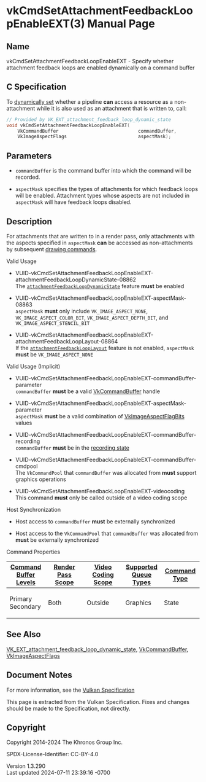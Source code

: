 # vkCmdSetAttachmentFeedbackLoopEnableEXT(3) Manual Page

## Name

vkCmdSetAttachmentFeedbackLoopEnableEXT - Specify whether attachment
feedback loops are enabled dynamically on a command buffer



## <a href="#_c_specification" class="anchor"></a>C Specification

To <a
href="https://registry.khronos.org/vulkan/specs/1.3-extensions/html/vkspec.html#pipelines-dynamic-state"
target="_blank" rel="noopener">dynamically set</a> whether a pipeline
**can** access a resource as a non-attachment while it is also used as
an attachment that is written to, call:

``` c
// Provided by VK_EXT_attachment_feedback_loop_dynamic_state
void vkCmdSetAttachmentFeedbackLoopEnableEXT(
    VkCommandBuffer                             commandBuffer,
    VkImageAspectFlags                          aspectMask);
```

## <a href="#_parameters" class="anchor"></a>Parameters

- `commandBuffer` is the command buffer into which the command will be
  recorded.

- `aspectMask` specifies the types of attachments for which feedback
  loops will be enabled. Attachment types whose aspects are not included
  in `aspectMask` will have feedback loops disabled.

## <a href="#_description" class="anchor"></a>Description

For attachments that are written to in a render pass, only attachments
with the aspects specified in `aspectMask` **can** be accessed as
non-attachments by subsequent <a
href="https://registry.khronos.org/vulkan/specs/1.3-extensions/html/vkspec.html#drawing"
target="_blank" rel="noopener">drawing commands</a>.

Valid Usage

- <a
  href="#VUID-vkCmdSetAttachmentFeedbackLoopEnableEXT-attachmentFeedbackLoopDynamicState-08862"
  id="VUID-vkCmdSetAttachmentFeedbackLoopEnableEXT-attachmentFeedbackLoopDynamicState-08862"></a>
  VUID-vkCmdSetAttachmentFeedbackLoopEnableEXT-attachmentFeedbackLoopDynamicState-08862  
  The <a
  href="https://registry.khronos.org/vulkan/specs/1.3-extensions/html/vkspec.html#features-attachmentFeedbackLoopDynamicState"
  target="_blank"
  rel="noopener"><code>attachmentFeedbackLoopDynamicState</code></a>
  feature **must** be enabled

- <a href="#VUID-vkCmdSetAttachmentFeedbackLoopEnableEXT-aspectMask-08863"
  id="VUID-vkCmdSetAttachmentFeedbackLoopEnableEXT-aspectMask-08863"></a>
  VUID-vkCmdSetAttachmentFeedbackLoopEnableEXT-aspectMask-08863  
  `aspectMask` **must** only include `VK_IMAGE_ASPECT_NONE`,
  `VK_IMAGE_ASPECT_COLOR_BIT`, `VK_IMAGE_ASPECT_DEPTH_BIT`, and
  `VK_IMAGE_ASPECT_STENCIL_BIT`

- <a
  href="#VUID-vkCmdSetAttachmentFeedbackLoopEnableEXT-attachmentFeedbackLoopLayout-08864"
  id="VUID-vkCmdSetAttachmentFeedbackLoopEnableEXT-attachmentFeedbackLoopLayout-08864"></a>
  VUID-vkCmdSetAttachmentFeedbackLoopEnableEXT-attachmentFeedbackLoopLayout-08864  
  If the <a
  href="https://registry.khronos.org/vulkan/specs/1.3-extensions/html/vkspec.html#features-attachmentFeedbackLoopLayout"
  target="_blank"
  rel="noopener"><code>attachmentFeedbackLoopLayout</code></a> feature
  is not enabled, `aspectMask` **must** be `VK_IMAGE_ASPECT_NONE`

Valid Usage (Implicit)

- <a
  href="#VUID-vkCmdSetAttachmentFeedbackLoopEnableEXT-commandBuffer-parameter"
  id="VUID-vkCmdSetAttachmentFeedbackLoopEnableEXT-commandBuffer-parameter"></a>
  VUID-vkCmdSetAttachmentFeedbackLoopEnableEXT-commandBuffer-parameter  
  `commandBuffer` **must** be a valid
  [VkCommandBuffer](https://registry.khronos.org/vulkan/specs/1.3-extensions/man/html/VkCommandBuffer.html) handle

- <a
  href="#VUID-vkCmdSetAttachmentFeedbackLoopEnableEXT-aspectMask-parameter"
  id="VUID-vkCmdSetAttachmentFeedbackLoopEnableEXT-aspectMask-parameter"></a>
  VUID-vkCmdSetAttachmentFeedbackLoopEnableEXT-aspectMask-parameter  
  `aspectMask` **must** be a valid combination of
  [VkImageAspectFlagBits](https://registry.khronos.org/vulkan/specs/1.3-extensions/man/html/VkImageAspectFlagBits.html) values

- <a
  href="#VUID-vkCmdSetAttachmentFeedbackLoopEnableEXT-commandBuffer-recording"
  id="VUID-vkCmdSetAttachmentFeedbackLoopEnableEXT-commandBuffer-recording"></a>
  VUID-vkCmdSetAttachmentFeedbackLoopEnableEXT-commandBuffer-recording  
  `commandBuffer` **must** be in the [recording
  state](#commandbuffers-lifecycle)

- <a
  href="#VUID-vkCmdSetAttachmentFeedbackLoopEnableEXT-commandBuffer-cmdpool"
  id="VUID-vkCmdSetAttachmentFeedbackLoopEnableEXT-commandBuffer-cmdpool"></a>
  VUID-vkCmdSetAttachmentFeedbackLoopEnableEXT-commandBuffer-cmdpool  
  The `VkCommandPool` that `commandBuffer` was allocated from **must**
  support graphics operations

- <a href="#VUID-vkCmdSetAttachmentFeedbackLoopEnableEXT-videocoding"
  id="VUID-vkCmdSetAttachmentFeedbackLoopEnableEXT-videocoding"></a>
  VUID-vkCmdSetAttachmentFeedbackLoopEnableEXT-videocoding  
  This command **must** only be called outside of a video coding scope

Host Synchronization

- Host access to `commandBuffer` **must** be externally synchronized

- Host access to the `VkCommandPool` that `commandBuffer` was allocated
  from **must** be externally synchronized

Command Properties

<table class="tableblock frame-all grid-all stretch">
<colgroup>
<col style="width: 20%" />
<col style="width: 20%" />
<col style="width: 20%" />
<col style="width: 20%" />
<col style="width: 20%" />
</colgroup>
<thead>
<tr>
<th class="tableblock halign-left valign-top"><a
href="#VkCommandBufferLevel">Command Buffer Levels</a></th>
<th class="tableblock halign-left valign-top"><a
href="#vkCmdBeginRenderPass">Render Pass Scope</a></th>
<th class="tableblock halign-left valign-top"><a
href="#vkCmdBeginVideoCodingKHR">Video Coding Scope</a></th>
<th class="tableblock halign-left valign-top"><a
href="#VkQueueFlagBits">Supported Queue Types</a></th>
<th class="tableblock halign-left valign-top"><a
href="#fundamentals-queueoperation-command-types">Command Type</a></th>
</tr>
</thead>
<tbody>
<tr>
<td class="tableblock halign-left valign-top"><p>Primary<br />
Secondary</p></td>
<td class="tableblock halign-left valign-top"><p>Both</p></td>
<td class="tableblock halign-left valign-top"><p>Outside</p></td>
<td class="tableblock halign-left valign-top"><p>Graphics</p></td>
<td class="tableblock halign-left valign-top"><p>State</p></td>
</tr>
</tbody>
</table>

## <a href="#_see_also" class="anchor"></a>See Also

[VK_EXT_attachment_feedback_loop_dynamic_state](https://registry.khronos.org/vulkan/specs/1.3-extensions/man/html/VK_EXT_attachment_feedback_loop_dynamic_state.html),
[VkCommandBuffer](https://registry.khronos.org/vulkan/specs/1.3-extensions/man/html/VkCommandBuffer.html),
[VkImageAspectFlags](https://registry.khronos.org/vulkan/specs/1.3-extensions/man/html/VkImageAspectFlags.html)

## <a href="#_document_notes" class="anchor"></a>Document Notes

For more information, see the <a
href="https://registry.khronos.org/vulkan/specs/1.3-extensions/html/vkspec.html#vkCmdSetAttachmentFeedbackLoopEnableEXT"
target="_blank" rel="noopener">Vulkan Specification</a>

This page is extracted from the Vulkan Specification. Fixes and changes
should be made to the Specification, not directly.

## <a href="#_copyright" class="anchor"></a>Copyright

Copyright 2014-2024 The Khronos Group Inc.

SPDX-License-Identifier: CC-BY-4.0

Version 1.3.290  
Last updated 2024-07-11 23:39:16 -0700
